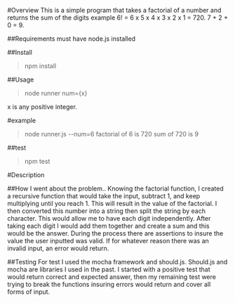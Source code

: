 #Overview
This is a simple program that takes a factorial of a number and returns the sum of the digits 
example 6! = 6 x 5 x 4 x 3 x 2 x 1 = 720. 7 + 2 + 0 = 9.

##Requirements
must have node.js installed

##Install
> npm install

##Usage
> node runner num={x}

x is any positive integer. 

#example
> node runner.js --num=6
> factorial of 6 is 720
> sum of 720 is 9

##test
>npm test

#Description

##How I went about the problem..
Knowing the factorial function, I created a recursive function that would take the input, subtract 1, and keep multiplying until you reach 1. 
This will result in the value of the factorial. I then converted this number into a string then split the string by each character. 
This would allow me to have each digit independently. After taking each digit I would add them together and create a sum and this would be the answer. 
During the process there are assertions to insure the value the user inputted was valid. If for whatever reason there was an invalid input, an error would return.

##Testing
For test I used the mocha framework and should.js. Should.js and mocha are libraries I used in the past. 
I started with a positive test that would return correct and expected answer, then my remaining test were trying to break the functions insuring errors would return and cover all forms of input.
